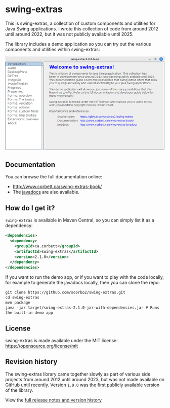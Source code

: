 # swing-extras

This is swing-extras, a collection of custom components and utilities for Java Swing 
applications. I wrote this collection of code from around 2012 until around 2022, but
it was not publicly available until 2025. 

The library includes a demo application so you can try out the various components and
utilities within swing-extras:

![DemoApp](demo-app.png "Demo app")

## Documentation

You can browse the full documentation online:
- <http://www.corbett.ca/swing-extras-book/>
- The [javadocs](http://www.corbett.ca/swing-extras-javadocs/2.1.0) are also available.

## How do I get it?

`swing-extras` is available in Maven Central, so you can simply list it as a dependency:

```xml
<dependencies>
  <dependency>
    <groupId>ca.corbett</groupId>
    <artifactId>swing-extras</artifactId>
    <version>2.1.0</version>
  </dependency>
</dependencies>
```

If you want to run the demo app, or if you want to play with the code locally,
for example to generate the javadocs locally, then you can clone the repo:

```shell
git clone https://github.com/scorbo2/swing-extras.git
cd swing-extras
mvn package
java -jar target/swing-extras-2.1.0-jar-with-dependencies.jar # Runs the built-in demo app
```

## License

swing-extras is made available under the MIT license: https://opensource.org/license/mit

## Revision history

The swing-extras library came together slowly as part of various side projects from around 2012
until around 2023, but was not made available on GitHub until recently. Version `1.9.0` 
was the first publicly available version of the library.

View the [full release notes and version history](src/main/resources/swing-extras/releaseNotes.txt)
